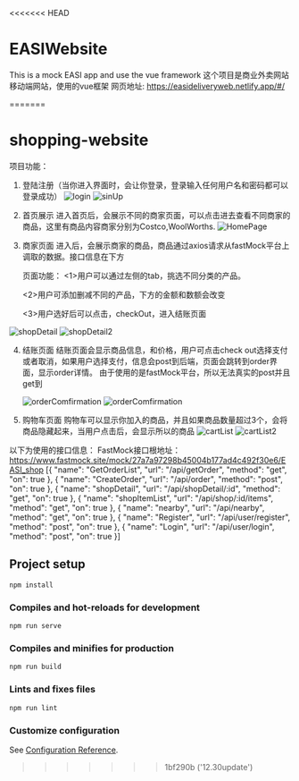 <<<<<<< HEAD
# EASIWebsite
This is a mock EASI app and use the vue framework
这个项目是商业外卖网站移动端网站，使用的vue框架
网页地址: https://easideliveryweb.netlify.app/#/


=======
# shopping-website

项目功能： 
1. 登陆注册（当你进入界面时，会让你登录，登录输入任何用户名和密码都可以登录成功）
   ![login](ReadmeImgs\logIn.png)
   ![sinUp](ReadmeImgs\signUp.png)


2. 首页展示 
   进入首页后，会展示不同的商家页面，可以点击进去查看不同商家的商品，这里有商品内容商家分别为Costco,WoolWorths.
   ![HomePage](ReadmeImgs\HomePage.png)


3. 商家页面
   进入后，会展示商家的商品，商品通过axios请求从fastMock平台上调取的数据。接口信息在下方

   页面功能：
   <1>用户可以通过左侧的tab，挑选不同分类的产品。

   <2>用户可添加删减不同的产品，下方的金额和数额会改变

   <3>用户选好后可以点击，checkOut，进入结账页面

![shopDetail](ReadmeImgs\shopDetail.png)
![shopDetail2](ReadmeImgs\shopDetail2.png)

4. 结账页面
   结账页面会显示商品信息，和价格，用户可点击check out选择支付或者取消，如果用户选择支付，信息会post到后端，页面会跳转到order界面，显示order详情。
   由于使用的是fastMock平台，所以无法真实的post并且get到

   ![orderComfirmation](ReadmeImgs\orderComfirmation.png)
   ![orderComfirmation](ReadmeImgs\orderComfirmation2.png)

5. 购物车页面
    购物车可以显示你加入的商品，并且如果商品数量超过3个，会将商品隐藏起来，当用户点击后，会显示所以的商品
![cartList](ReadmeImgs\cartList.png)
![cartList2](ReadmeImgs\cartList2.png)


以下为使用的接口信息：
 FastMock接口根地址：https://www.fastmock.site/mock/27a7a97298b45004b177ad4c492f30e6/EASI_shop
[{
  "name": "GetOrderList",
  "url": "/api/getOrder",
  "method": "get",
  "on": true
}, {
  "name": "CreateOrder",
  "url": "/api/order",
  "method": "post",
  "on": true
}, {
  "name": "shopDetail",
  "url": "/api/shopDetail/:id",
  "method": "get",
  "on": true
}, {
  "name": "shopItemList",
  "url": "/api/shop/:id/items",
  "method": "get",
  "on": true
}, {
  "name": "nearby",
  "url": "/api/nearby",
  "method": "get",
  "on": true
}, {
  "name": "Register",
  "url": "/api/user/register",
  "method": "post",
  "on": true
}, {
  "name": "Login",
  "url": "/api/user/login",
  "method": "post",
  "on": true
}]
## Project setup
```
npm install
```

### Compiles and hot-reloads for development
```
npm run serve
```

### Compiles and minifies for production
```
npm run build
```

### Lints and fixes files
```
npm run lint
```

### Customize configuration
See [Configuration Reference](https://cli.vuejs.org/config/).
>>>>>>> 1bf290b ('12.30update')
